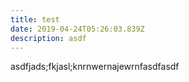 ```yaml
---
title: test
date: 2019-04-24T05:26:03.839Z
description: asdf
---
```

asdfjads;fkjasl;knrnwernajewrnfasdfasdf
